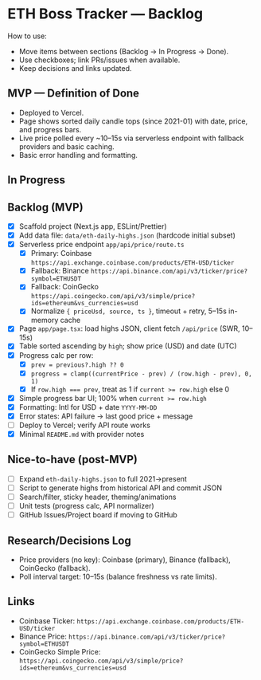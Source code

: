 # ETH Boss Tracker — Backlog

How to use:
- Move items between sections (Backlog → In Progress → Done).
- Use checkboxes; link PRs/issues when available.
- Keep decisions and links updated.

## MVP — Definition of Done
- Deployed to Vercel.
- Page shows sorted daily candle tops (since 2021-01) with date, price, and progress bars.
- Live price polled every ~10–15s via serverless endpoint with fallback providers and basic caching.
- Basic error handling and formatting.

## In Progress

## Backlog (MVP)
- [x] Scaffold project (Next.js app, ESLint/Prettier)
- [x] Add data file: `data/eth-daily-highs.json` (hardcode initial subset)
- [x] Serverless price endpoint `app/api/price/route.ts`
  - [x] Primary: Coinbase `https://api.exchange.coinbase.com/products/ETH-USD/ticker`
  - [x] Fallback: Binance `https://api.binance.com/api/v3/ticker/price?symbol=ETHUSDT`
  - [x] Fallback: CoinGecko `https://api.coingecko.com/api/v3/simple/price?ids=ethereum&vs_currencies=usd`
  - [x] Normalize `{ priceUsd, source, ts }`, timeout + retry, 5–15s in-memory cache
- [x] Page `app/page.tsx`: load highs JSON, client fetch `/api/price` (SWR, 10–15s)
- [x] Table sorted ascending by `high`; show price (USD) and date (UTC)
- [x] Progress calc per row:
  - [x] `prev = previous?.high ?? 0`
  - [x] `progress = clamp((currentPrice - prev) / (row.high - prev), 0, 1)`
  - [x] If `row.high === prev`, treat as 1 if `current >= row.high` else 0
- [x] Simple progress bar UI; 100% when `current >= row.high`
- [x] Formatting: Intl for USD + date `YYYY-MM-DD`
- [x] Error states: API failure → last good price + message
- [ ] Deploy to Vercel; verify API route works
- [x] Minimal `README.md` with provider notes

## Nice-to-have (post-MVP)
- [ ] Expand `eth-daily-highs.json` to full 2021→present
- [ ] Script to generate highs from historical API and commit JSON
- [ ] Search/filter, sticky header, theming/animations
- [ ] Unit tests (progress calc, API normalizer)
- [ ] GitHub Issues/Project board if moving to GitHub

## Research/Decisions Log
- Price providers (no key): Coinbase (primary), Binance (fallback), CoinGecko (fallback).
- Poll interval target: 10–15s (balance freshness vs rate limits).

## Links
- Coinbase Ticker: `https://api.exchange.coinbase.com/products/ETH-USD/ticker`
- Binance Price: `https://api.binance.com/api/v3/ticker/price?symbol=ETHUSDT`
- CoinGecko Simple Price: `https://api.coingecko.com/api/v3/simple/price?ids=ethereum&vs_currencies=usd`